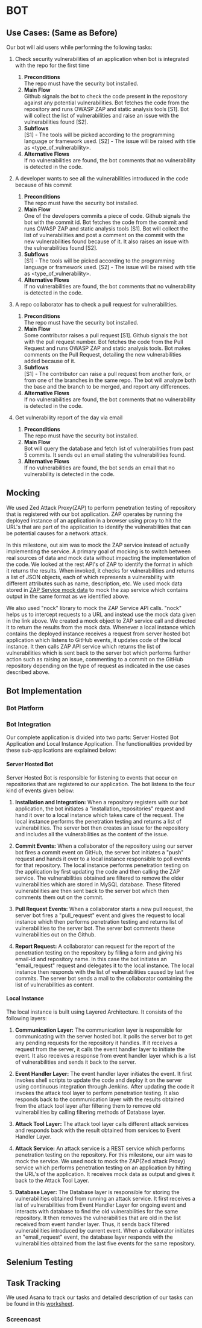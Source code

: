 # BOT

## Use Cases: (Same as Before)  

Our bot will aid users while performing the following tasks:

1. Check security vulnerabilities of an application when bot is integrated with the repo for the first time
    1. __Preconditions__  
    The repo must have the security bot installed.
    2. __Main Flow__  
     Github signals the bot to check the code present in the repository against any potential vulnerabilities. Bot fetches the code from the repository and runs OWASP ZAP and static analysis tools [S1]. Bot will collect the list of vulnerabilities and raise an issue with the vulnerabilities found [S2].
    3. __Subflows__  
    [S1] - The tools will be picked according to the programming language or framework used.
    [S2] - The issue will be raised with title as <type_of_vulnerability>.
    4. __Alternative Flows__  
    If no vulnerabilities are found, the bot comments that no vulnerability is detected in the code.

2. A developer wants to see all the vulnerabilities introduced in the code because of his commit
    1. __Preconditions__  
     The repo must have the security bot installed.
    2. __Main Flow__  
     One of the developers commits a piece of code. Github signals the bot with the commit id. Bot fetches the code from the commit and runs OWASP ZAP and static analysis tools [S1]. Bot will collect the list of vulnerabilities and post a comment on the commit with the new vulnerabilities found because of it. It also raises an issue with the vulnerabilities found [S2].
    3. __Subflows__  
     [S1] - The tools will be picked according to the programming language or framework used.
     [S2] - The issue will be raised with title as <type_of_vulnerability>.
    4. __Alternative Flows__  
     If no vulnerabilities are found, the bot comments that no vulnerability is detected in the code.

3. A repo collaborator has to check a pull request for vulnerabilities.
      1. __Preconditions__  
       The repo must have the security bot installed.
      2. __Main Flow__  
       Some contributor raises a pull request [S1]. Github signals the bot with the pull request number. Bot fetches the code from the Pull Request and runs OWASP ZAP and static analysis tools. Bot makes comments on the Pull Request, detailing the new vulnerabilities added because of it.
      3. __Subflows__  
       [S1] - The contributor can raise a pull request from another fork, or from one of the branches in the same repo. The bot will analyze both the base and the branch to be merged, and report any differences.
      4. __Alternative Flows__  
       If no vulnerabilities are found, the bot comments that no vulnerability is detected in the code.

4. Get vulnerability report of the day via email
    1. __Preconditions__  
      The repo must have the security bot installed.
    2. __Main Flow__  
      Bot will query the database and fetch list of vulnerabilities from past 5 commits. It sends out an email stating the vulnerabilities found.
    3. __Alternative Flows__  
      If no vulnerabilities are found, the bot sends an email that no vulnerability is detected in the code.

## Mocking  

We used Zed Attack Proxy(ZAP) to perform penetration testing of repository that is registered with our bot application. ZAP operates by running the deployed instance of an application in a browser using proxy to hit the URL's that are part of the application to identify the vulnerabilities that can be potential causes for a network attack.

In this milestone, out aim was to mock the ZAP service instead of actually implementing the service. A primary goal of mocking is to switch between real sources of data and mock data without impacting the implementation of the code. We looked at the rest API's of ZAP to identify the format in which it returns the results. When invoked, it checks for vulnerabilities and returns a list of JSON objects, each of which represents a vulnerability with different attributes such as name, description, etc. We used mock data stored in [ZAP Service mock data](http://google.com) to mock the zap service which contains output in the same format as we identified above.


We also used "nock" library to mock the ZAP Service API calls. "nock" helps us to intercept requests to a URL and instead use the mock data given in the link above. We created a mock object to ZAP service call and directed it to return the results from the mock data. Whenever a local instance which contains the deployed instance receives a request from server hosted bot application which listens to GitHub events, it updates code of the local instance. It then calls ZAP API service which returns the list of vulnerabilities which is sent back to the server bot which performs further action such as raising an issue, commenting to a commit on the GitHub repository depending on the type of request as indicated in the use cases described above.


## Bot Implementation

### Bot Platform

### Bot Integration

Our complete application is divided into two parts: Server Hosted Bot Application and Local Instance Application. The functionalities provided by these sub-applications are explained below:

#### Server Hosted Bot

Server Hosted Bot is responsible for listening to events that occur on repositories that are registered to our application. The bot listens to the four kind of events given below:


1. __Installation and Integration:__  When a repository registers with our bot application, the bot initiates a "installation_repositories" request and hand it over to a local instance which takes care of the request. The local instance performs the penetration testing and returns a list of vulnerabilities. The server bot then creates an issue for the repository and includes all the vulnerabilities as the content of the issue.

2. __Commit Events:__ When a collaborator of the repository using our server bot fires a commit event on GitHub, the server bot initiates a "push" request and hands it over to a local instance responsible to poll events for that repository. The local instance performs penetration testing on the application by first updating the code and then calling the ZAP service. The vulnerabilities obtained are filtered to remove the older vulnerabilities which are stored in MySQL database. These filtered vulnerabilities are then sent back to the server bot which then comments them out on the commit.

3. __Pull Request Events:__ When a collaborator starts a new pull request, the server bot fires a "pull_request" event and gives the request to local instance which then performs penetration testing and returns list of vulnerabilities to the server bot. The server bot comments these vulnerabilities out on the Github.

4. __Report Request:__ A collaborator can request for the report of the penetration testing on the repository by filling a form and giving his email-id and repository name. In this case the bot initiates an "email_request" request and delegates it to the local instance. The local instance then responds with the list of vulnerabilities caused by last five commits. The server bot sends a mail to the collaborator containing the list of vulnerabilities as content.


#### Local Instance

The local instance is built using Layered Architecture. It consists of the following layers:

1. __Communication Layer:__ The communication layer is responsible for communicating with the server hosted bot. It polls the server bot to get any pending requests for the repository it handles. If it receives a request from the server, it calls the event handler layer to initiate the event. It also receives a response from event handler layer which is a list of vulnerabilities and sends it back to the server.

2. __Event Handler Layer:__ The event handler layer initiates the event. It first invokes shell scripts to update the code and deploy it on the server using continuous integration through Jenkins. After updating the code it invokes the attack tool layer to perform penetration testing. It also responds back to the communication layer with the results obtained from the attack tool layer after filtering them to remove old vulnerabilities by calling filtering methods of Database layer.  

3. __Attack Tool Layer:__ The attack tool layer calls different attack services and responds back with the result obtained from services to Event Handler Layer.

4. __Attack Service:__ An attack service is a REST service which performs penetration testing on the repository. For this milestone, our aim was to mock the service. We used nock to mock the ZAP(Zed attack Proxy) service which performs penetration testing on an application by hitting the URL's of the application. It receives mock data as output and gives it back to the Attack Tool Layer.

5. __Database Layer:__ The Database layer is responsible for storing the vulnerabilities obtained from running an attack service. It first receives a list of vulnerabilities from Event Handler Layer for ongoing event and interacts with database to find the old vulnerabilities for the same repository. It then removes the vulnerabilities that are old in the list received from event handler layer. Thus, it sends back filtered vulnerabilities introduced by current event. When a collaborator initiates an "email_request" event, the database layer responds with the vulnerabilities obtained from the last five events for the same repository.

## Selenium Testing


## Task Tracking
We used Asana to track our tasks and detailed description of our tasks can be found in this [worksheet](WORKSHEET.md).



### Screencast
